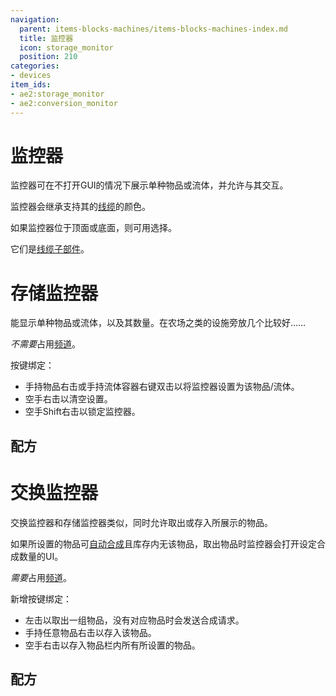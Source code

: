 ```yaml
---
navigation:
  parent: items-blocks-machines/items-blocks-machines-index.md
  title: 监控器
  icon: storage_monitor
  position: 210
categories:
- devices
item_ids:
- ae2:storage_monitor
- ae2:conversion_monitor
---
```


# 监控器

<GameScene zoom="8" background="transparent">
<ImportStructure src="../assets/assemblies/monitors.snbt" />
<IsometricCamera yaw="195" pitch="30" />
</GameScene>

监控器可在不打开GUI的情况下展示单种物品或流体，并允许与其交互。

监控器会继承支持其的[线缆](cables.md)的颜色。

如果监控器位于顶面或底面，则可用<ItemLink id="certus_quartz_wrench" />选择。

它们是[线缆子部件](../ae2-mechanics/cable-subparts.md)。

# 存储监控器

能显示单种物品或流体，以及其数量。在农场之类的设施旁放几个比较好……

*不需要*占用[频道](../ae2-mechanics/channels.md)。

按键绑定：

*   手持物品右击或手持流体容器右键双击以将监控器设置为该物品/流体。
*   空手右击以清空设置。
*   空手Shift右击以锁定监控器。

## 配方

<RecipeFor id="storage_monitor" />

# 交换监控器

交换监控器和存储监控器类似，同时允许取出或存入所展示的物品。

如果所设置的物品可[自动合成](../ae2-mechanics/autocrafting.md)且库存内无该物品，取出物品时监控器会打开设定合成数量的UI。

*需要*占用[频道](../ae2-mechanics/channels.md)。

新增按键绑定：

*   左击以取出一组物品，没有对应物品时会发送合成请求。
*   手持任意物品右击以存入该物品。
*   空手右击以存入物品栏内所有所设置的物品。

## 配方

<RecipeFor id="conversion_monitor" />
